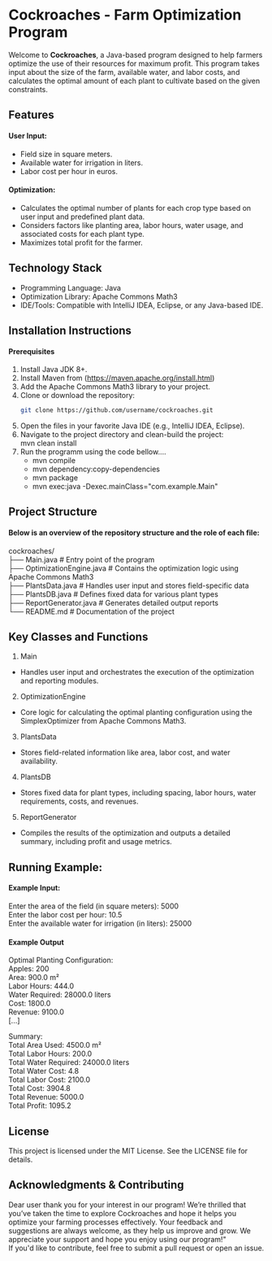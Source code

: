 # Cockroaches - Farm Optimization Program

Welcome to **Cockroaches**, a Java-based program designed to help farmers optimize the use of their resources for maximum profit. This program takes input about the size of the farm, available water, and labor costs, and calculates the optimal amount of each plant to cultivate based on the given constraints.

## Features
#### User Input:

- Field size in square meters.
- Available water for irrigation in liters.
- Labor cost per hour in euros.
#### Optimization:
- Calculates the optimal number of plants for each crop type based on user input and predefined plant data.
- Considers factors like planting area, labor hours, water usage, and associated costs for each plant type.
- Maximizes total profit for the farmer.

## Technology Stack
- Programming Language: Java
- Optimization Library: Apache Commons Math3
- IDE/Tools: Compatible with IntelliJ IDEA, Eclipse, or any Java-based IDE.


## Installation Instructions
#### Prerequisites
1. Install Java JDK 8+.
2. Install Maven from (https://maven.apache.org/install.html)  
3. Add the Apache Commons Math3 library to your project.
4. Clone or download the repository:
   ```bash
   git clone https://github.com/username/cockroaches.git

5. Open the files in your favorite Java IDE (e.g., IntelliJ IDEA, Eclipse).
6. Navigate to the project directory and clean-build the project:  
   mvn clean install    
 7. Run the programm using the code bellow....
    -  mvn compile
    -  mvn dependency:copy-dependencies
    -  mvn package
    -  mvn exec:java -Dexec.mainClass="com.example.Main"  

## Project Structure   
#### Below is an overview of the repository structure and the role of each file:
cockroaches/  
├── Main.java               # Entry point of the program  
├── OptimizationEngine.java # Contains the optimization logic using Apache Commons Math3  
├── PlantsData.java         # Handles user input and stores field-specific data  
├── PlantsDB.java           # Defines fixed data for various plant types  
├── ReportGenerator.java    # Generates detailed output reports  
└── README.md               # Documentation of the project  

## Key Classes and Functions
1. Main
- Handles user input and orchestrates the execution of the optimization and reporting modules.
2. OptimizationEngine
- Core logic for calculating the optimal planting configuration using the SimplexOptimizer from Apache Commons Math3.
3. PlantsData
- Stores field-related information like area, labor cost, and water availability.
4. PlantsDB
- Stores fixed data for plant types, including spacing, labor hours, water requirements, costs, and revenues.
5. ReportGenerator
- Compiles the results of the optimization and outputs a detailed summary, including profit and usage metrics.



## Running Example:
#### Example Input:
Enter the area of the field (in square meters): 5000  
Enter the labor cost per hour: 10.5  
Enter the available water for irrigation (in liters): 25000 

#### Example Output

Optimal Planting Configuration:  
Apples: 200  
  Area: 900.0 m²  
  Labor Hours: 444.0  
  Water Required: 28000.0 liters  
  Cost: 1800.0  
  Revenue: 9100.0  
[...]

Summary:  
Total Area Used: 4500.0 m²  
Total Labor Hours: 200.0  
Total Water Required: 24000.0 liters  
Total Water Cost: 4.8  
Total Labor Cost: 2100.0  
Total Cost: 3904.8  
Total Revenue: 5000.0  
Total Profit: 1095.2  

## License
This project is licensed under the MIT License. See the LICENSE file for details.

## Acknowledgments & Contributing
Dear user thank you for your interest in our program! We’re thrilled that you’ve taken the time to explore Cockroaches and hope it helps you optimize your farming processes effectively. Your feedback and suggestions are always welcome, as they help us improve and grow. We appreciate your support and hope you enjoy using our program!"  
If you'd like to contribute, feel free to submit a pull request or open an issue.
